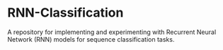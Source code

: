 # RNN-Classification
A repository for implementing and experimenting with Recurrent Neural Network (RNN) models for sequence classification tasks.
